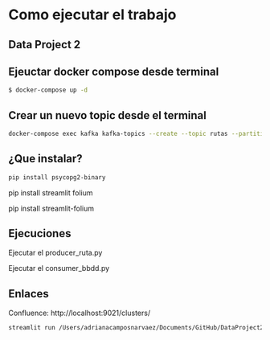 # Como ejecutar el trabajo

## Data Project 2

##  Ejeuctar docker compose desde terminal

```sh
$ docker-compose up -d
```

## Crear un nuevo topic desde el terminal


```sh
docker-compose exec kafka kafka-topics --create --topic rutas --partitions 1 --replication-factor 1 --if-not-exists --bootstrap-server localhost:9092
```

## ¿Que instalar?

```sh
pip install psycopg2-binary
```

pip install streamlit folium

pip install streamlit-folium


## Ejecuciones

Ejecutar el producer_ruta.py

Ejecutar el consumer_bbdd.py

## Enlaces

Confluence: http://localhost:9021/clusters/

```sh
streamlit run /Users/adrianacamposnarvaez/Documents/GitHub/DataProject2_BlablaCar/consumer_rutas2.py
```

